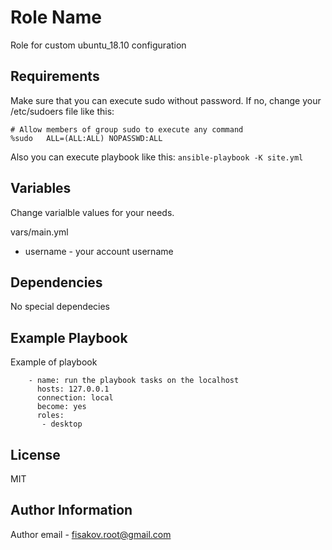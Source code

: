 Role Name
=========

Role for custom ubuntu_18.10 configuration

Requirements
------------


Make sure that you can execute sudo without password. If no, change your /etc/sudoers file like this:
```
# Allow members of group sudo to execute any command
%sudo	ALL=(ALL:ALL) NOPASSWD:ALL
```
Also you can execute playbook like this: `ansible-playbook -K site.yml`

Variables
--------------

Change varialble values for your needs.

vars/main.yml
 - username - your account username

Dependencies
------------

No special dependecies

Example Playbook
----------------

Example of playbook

```
    - name: run the playbook tasks on the localhost
      hosts: 127.0.0.1
      connection: local
      become: yes
      roles:
       - desktop
```

License
-------

MIT

Author Information
------------------

Author email - fisakov.root@gmail.com
